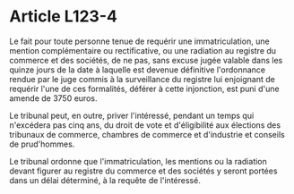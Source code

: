 # Article L123-4

Le fait pour toute personne tenue de requérir une immatriculation, une mention complémentaire ou rectificative, ou une radiation au registre du commerce et des sociétés, de ne pas, sans excuse jugée valable dans les quinze jours de la date à laquelle est devenue définitive l'ordonnance rendue par le juge commis à la surveillance du registre lui enjoignant de requérir l'une de ces formalités, déférer à cette injonction, est puni d'une amende de 3750 euros.

Le tribunal peut, en outre, priver l'intéressé, pendant un temps qui n'excédera pas cinq ans, du droit de vote et d'éligibilité aux élections des tribunaux de commerce, chambres de commerce et d'industrie et conseils de prud'hommes.

Le tribunal ordonne que l'immatriculation, les mentions ou la radiation devant figurer au registre du commerce et des sociétés y seront portées dans un délai déterminé, à la requête de l'intéressé.
